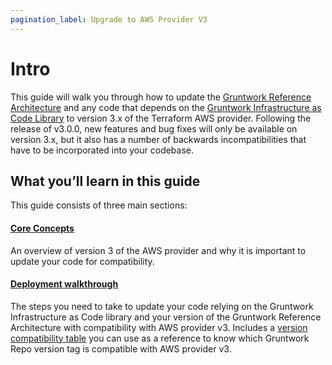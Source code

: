 ```yaml
---
pagination_label: Upgrade to AWS Provider V3
---
```


# Intro

This guide will walk you through how to update the [Gruntwork Reference
Architecture](https://gruntwork.io/reference-architecture/) and any code that depends on the
[Gruntwork Infrastructure as Code Library](https://gruntwork.io/infrastructure-as-code-library/) to version 3.x of the
Terraform AWS provider. Following the release of v3.0.0, new features and bug fixes will only be available on version
3.x, but it also has a number of backwards incompatibilities that have to be incorporated into your codebase.

## What you’ll learn in this guide

This guide consists of three main sections:

<div className="dlist">

#### [Core Concepts](1-core-concepts.md)

An overview of version 3 of the AWS provider and why it is important to update
your code for compatibility.

#### [Deployment walkthrough](2-deployment-walkthrough.md)

The steps you need to take to update your code relying on the Gruntwork
Infrastructure as Code library and your version of the Gruntwork Reference
Architecture with compatibility with AWS provider v3. Includes a [version
compatibility table](2-deployment-walkthrough.md#version-compatibility-table) you can use as a reference to know
which Gruntwork Repo version tag is compatible with AWS provider v3.

</div>


<!-- ##DOCS-SOURCER-START
{"sourcePlugin":"Local File Copier","hash":"b8c02fcd560ac70fd7dd82ebcfb9087c"}
##DOCS-SOURCER-END -->
